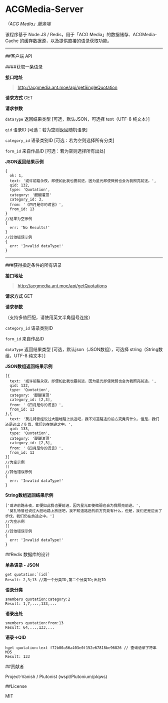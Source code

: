 # ACGMedia-Server
*「ACG Media」服务端*

该程序基于 Node.JS / Redis，用于「ACG Media」的数据储存、ACGMedia-Cache 的缓存数据源，以及提供直接的语录获取功能。


----------


##客户端 API

####获取一条语录

**接口地址**

> http://acgmedia.ant.moe/api/getSingleQuotation

**请求方式** GET

**请求参数**

`dataType` 返回结果类型 [可选，默认JSON，可选择 text（UTF-8 纯文本）]

`qid` 语录ID [可选：若为空则返回随机语录]

`category_id` 语录类别ID [可选：若为空则选择所有分类]

`form_id` 来自作品ID [可选：若为空则选择所有出处]

**JSON返回结果示例**
```
{
  ok: 1,
  text: '或许前路永夜，即便如此我也要前进，因为星光即使微弱也会为我照亮前途。',
  qid: 132,
  type: 'Quotation',
  category: '醍醐灌顶'
  category_id: 3,
  from: '《四月是你的谎言》',
  from_id: 13
}
//结果为空示例
{
  err: 'No Results!'
}
//其他错误示例
{
  err: 'Invalid dataType!'
}
```

----------


###获得指定条件的所有语录

**接口地址**

> http://acgmedia.ant.moe/api/getQuotations

**请求方式** GET

**请求参数**

（支持多值匹配，请使用英文半角逗号连接）

`category_id` 语录类别ID

`form_id` 来自作品ID

`dataType` 返回结果类型 [可选，默认json（JSON数组），可选择 string（String数组，UTF-8 纯文本）]

**JSON数组返回结果示例**

```
[{
  text: '或许前路永夜，即便如此我也要前进，因为星光即使微弱也会为我照亮前途。',
  qid: 132,
  type: 'Quotation',
  category: '醍醐灌顶'
  category_id: [2,3],
  from: '《四月是你的谎言》',
  from_id: 13
},{
  text: '莫扎特曾经说过大胆地踏上旅途吧，我不知道路途的前方究竟有什么，但是，我们还是迈出了步伐，我们仍在旅途之中。',
  qid: 133,
  type: 'Quotation',
  category: '醍醐灌顶'
  category_id: [2,3],
  from: '《四月是你的谎言》',
  from_id: 13
}]
//为空示例
[]
//其他错误示例
{
  err: 'Invalid dataType!'
}
```

**String数组返回结果示例**

```
['或许前路永夜，即便如此我也要前进，因为星光即使微弱也会为我照亮前途。',
 '莫扎特曾经说过大胆地踏上旅途吧，我不知道路途的前方究竟有什么，但是，我们还是迈出了步伐，我们仍在旅途之中。']
//为空示例
[]
//其他错误示例
{
  err: 'Invalid dataType!'
}
```

##Redis 数据库的设计


**单条语录 - JSON**

    get quotation:`[id]`
    Result: 2,3;13 //第一个分类ID,第二个分类ID;出处ID

**语录分类**

    smembers quotation:category:2
    Result: 1,7,...,133,...

**语录出处**

    smembers quotation:from:13
    Result: 64,...,133,...

**语录->QID**

    hget quotation:text f72b00a56a403e0f152e67818be96826 // 查询语录字符串MD5
    Result: 133


##贡献者

Project-Vanish / Plutonist (wspl/Plutonium/plqws)


##License

MIT